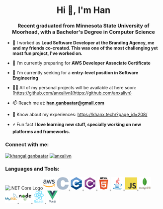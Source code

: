 <h1 align="center">Hi 👋, I'm Han</h1>
<h3 align="center">Recent graduated from Minnesota State University of Moorhead, with a Bachelor's Degree in Computer Science</h3>

- 🔭 I worked as **Lead Software Developer at the Branding Agency, me and my friends co-created. This was one of the most challenging yet most fun project, I've worked on.**

- 🌱 I’m currently preparing for **AWS Developer Associate Certificate**

- 👯 I'm currently seeking for a **entry-level position in Software Engineering**

- 👨‍💻 All of my personal projects will be available at here soon: [https://github.com/anxalivn](https://github.com/anxalivn)

- 📫 Reach me at: **han.ganbaatar@gmail.com**

- 📄 Know about my experiences: https://khanx.tech/?page_id=208/

- ⚡ Fun fact **I love learning new stuff, specially working on new platforms and frameworks.**

<h3 align="left">Connect with me:</h3>
<p align="left">
<a href="https://linkedin.com/in/khangal ganbaatar" target="blank"><img align="center" src="https://cdn.jsdelivr.net/npm/simple-icons@3.0.1/icons/linkedin.svg" alt="khangal ganbaatar" height="30" width="40" /></a>
<a href="https://instagram.com/anxalivn" target="blank"><img align="center" src="https://cdn.jsdelivr.net/npm/simple-icons@3.0.1/icons/instagram.svg" alt="anxalivn" height="30" width="40" /></a>
</p>

<h3 align="left">Languages and Tools:</h3>
<img width="40" height="40" alt=".NET Core Logo" src="https://upload.wikimedia.org/wikipedia/commons/thumb/e/ee/.NET_Core_Logo.svg/32.NET_Core_Logo.svg"><img src="https://raw.githubusercontent.com/devicons/devicon/master/icons/amazonwebservices/amazonwebservices-original-wordmark.svg" alt="aws" width="40" height="40"/> </a> <a href="https://www.cprogramming.com/" target="_blank"> <img src="https://raw.githubusercontent.com/devicons/devicon/master/icons/c/c-original.svg" alt="c" width="40" height="40"/> </a> <a href="https://www.w3schools.com/cpp/" target="_blank"> <img src="https://raw.githubusercontent.com/devicons/devicon/master/icons/cplusplus/cplusplus-original.svg" alt="cplusplus" width="40" height="40"/> </a> <a href="https://www.w3schools.com/cs/" target="_blank"> <img src="https://raw.githubusercontent.com/devicons/devicon/master/icons/csharp/csharp-original.svg" alt="csharp" width="40" height="40"/> </a> <a href="https://www.w3.org/html/" target="_blank"> <img src="https://raw.githubusercontent.com/devicons/devicon/master/icons/html5/html5-original-wordmark.svg" alt="html5" width="40" height="40"/> </a> <a href="https://www.java.com" target="_blank"> <img src="https://raw.githubusercontent.com/devicons/devicon/master/icons/java/java-original.svg" alt="java" width="40" height="40"/> </a> <a href="https://developer.mozilla.org/en-US/docs/Web/JavaScript" target="_blank"> <img src="https://raw.githubusercontent.com/devicons/devicon/master/icons/javascript/javascript-original.svg" alt="javascript" width="40" height="40"/> </a> <a href="https://www.mongodb.com/" target="_blank"> <img src="https://raw.githubusercontent.com/devicons/devicon/master/icons/mongodb/mongodb-original-wordmark.svg" alt="mongodb" width="40" height="40"/> </a> <a href="https://www.mysql.com/" target="_blank"> <img src="https://raw.githubusercontent.com/devicons/devicon/master/icons/mysql/mysql-original-wordmark.svg" alt="mysql" width="40" height="40"/> </a> <a href="https://nodejs.org" target="_blank"> <img src="https://raw.githubusercontent.com/devicons/devicon/master/icons/nodejs/nodejs-original-wordmark.svg" alt="nodejs" width="40" height="40"/> </a> <a href="https://reactjs.org/" target="_blank"> <img src="https://raw.githubusercontent.com/devicons/devicon/master/icons/react/react-original-wordmark.svg" alt="react" width="40" height="40"/> </a> <a href="https://vuejs.org/" target="_blank"> <img src="https://raw.githubusercontent.com/devicons/devicon/master/icons/vuejs/vuejs-original-wordmark.svg" alt="vuejs" width="40" height="40"/> </a> </p>

